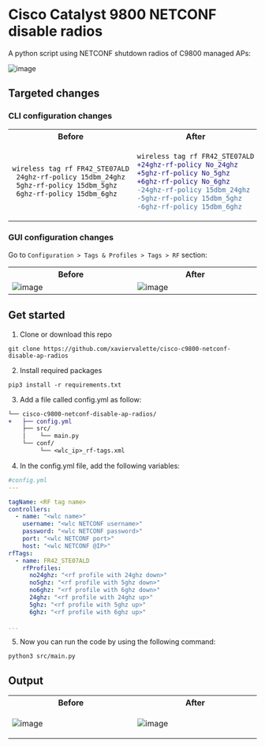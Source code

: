 # Cisco Catalyst 9800 NETCONF disable radios
 A python script using NETCONF shutdown radios of C9800 managed APs:
 
<img width="" alt="image" src="https://user-images.githubusercontent.com/28600326/219938190-5cc80d65-f912-40ac-a23e-888f0335a54b.png">

## Targeted changes
### CLI configuration changes

<table>
<tr>
<th width="800px"> Before </th> <th width="800px"> After </th>
</tr>
<tr>
<td>

```diff
wireless tag rf FR42_STE07ALD
 24ghz-rf-policy 15dbm_24ghz
 5ghz-rf-policy 15dbm_5ghz
 6ghz-rf-policy 15dbm_6ghz
```

</td>
<td>
    
```diff
wireless tag rf FR42_STE07ALD
+24ghz-rf-policy No_24ghz
+5ghz-rf-policy No_5ghz
+6ghz-rf-policy No_6ghz
-24ghz-rf-policy 15dbm_24ghz
-5ghz-rf-policy 15dbm_5ghz
-6ghz-rf-policy 15dbm_6ghz
```
</td>
</tr>
</table>

### GUI configuration changes

Go to ```Configuration > Tags & Profiles > Tags > RF``` section:
<table>
<tr>
<th width="800px"> Before </th> <th width="800px"> After </th>
</tr>
<tr>
<td>

<img width="" alt="image" src="https://user-images.githubusercontent.com/28600326/219903092-88f22b85-4e31-4ef2-a6cd-e7fd7f3af408.png">
</td>
<td>
    
<img width="" alt="image" src="https://user-images.githubusercontent.com/28600326/219903100-5c4427ec-285c-406b-95f0-9d6ab0e67482.png">
</td>
</tr>
</table>

## Get started
1. Clone or download this repo
```console
git clone https://github.com/xaviervalette/cisco-c9800-netconf-disable-ap-radios
```
2. Install required packages
```console
pip3 install -r requirements.txt
```
3. Add a file called config.yml as follow:
```diff
└── cisco-c9800-netconf-disable-ap-radios/
+   ├── config.yml
    ├── src/
    │    └── main.py    
    └── conf/
         └── <wlc_ip>_rf-tags.xml  
```
4. In the config.yml file, add the following variables:
```yaml
#config.yml
---

tagName: <RF tag name>
controllers:
  - name: "<wlc name>"
    username: "<wlc NETCONF username>"
    password: "<wlc NETCONF password>"
    port: "<wlc NETCONF port>"
    host: "<wlc NETCONF @IP>"
rfTags:
  - name: FR42_STE07ALD
    rfProfiles:
      no24ghz: "<rf profile with 24ghz down>"
      no5ghz: "<rf profile with 5ghz down>"
      no6ghz: "<rf profile with 6ghz down>"
      24ghz: "<rf profile with 24ghz up>"
      5ghz: "<rf profile with 5ghz up>"
      6ghz: "<rf profile with 6ghz up>"
      
...

```
5. Now you can run the code by using the following command:
```console
python3 src/main.py
```

## Output
<table>
<tr>
<th width="800px"> Before </th> <th width="800px"> After </th>
</tr>
<tr>
<td>

<img width="" alt="image" src="https://user-images.githubusercontent.com/28600326/219943599-50998333-fa66-4aab-96b4-30f38b3e7bcf.png"></td>
<td>
    
<img width="" alt="image" src="https://user-images.githubusercontent.com/28600326/219943608-f1ed543c-9799-46b7-bcc5-d8b9a6bb1f5c.png"></td>
</tr>
</table>
